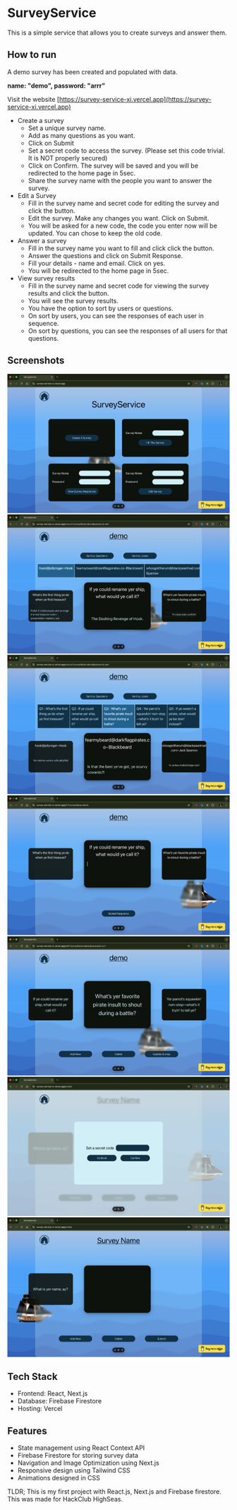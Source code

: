 # SurveyService
This is a simple service that allows you to create surveys and answer them.

## How to run

A demo survey has been created and populated with data.

<b>name: "demo", password: "arrr"</b>


Visit the website [https://survey-service-xi.vercel.app](https://survey-service-xi.vercel.app)

- Create a survey 
   - Set a unique survey name.
   - Add as many questions as you want.
   - Click on Submit
   - Set a secret code to access the survey. (Please set this code trivial. It is NOT properly secured)
   - Click on Confirm. The survey will be saved and you will be redirected to the home page in 5sec.
   - Share the survey name with the people you want to answer the survey.
- Edit a Survey
   - Fill in the survey name and secret code for editing the survey and click the button.
   - Edit the survey. Make any changes you want. Click on Submit.
   - You will be asked for a new code, the code you enter now will be updated. You can chose to keep the old code. 
- Answer a survey
   - Fill in the survey name you want to fill and click click the button.
   - Answer the questions and click on Submit Response.
   - Fill your details - name and email. Click on yes.
   - You will be redirected to the home page in 5sec.
- View survey results
    - Fill in the survey name and secret code for viewing the survey results and click the button.
    - You will see the survey results.
    - You have the option to sort by users or questions.
    - On sort by users, you can see the responses of each user in sequence.
    - On sort by questions, you can see the responses of all users for that questions.

## Screenshots
![Image](./screenshots/ss1.png)
![Image](./screenshots/ss2.png)
![Image](./screenshots/ss3.png)
![Image](./screenshots/ss4.png)
![Image](./screenshots/ss5.png)
![Image](./screenshots/ss6.png)
![Image](./screenshots/ss7.png)


## Tech Stack
- Frontend: React, Next.js
- Database: Firebase Firestore
- Hosting: Vercel

## Features
- State management using React Context API
- Firebase Firestore for storing survey data
- Navigation and Image Optimization using Next.js
- Responsive design using Tailwind CSS
- Animations designed in CSS

TLDR; This is my first project with React.js, Next.js and Firebase firestore.
This was made for HackClub HighSeas.